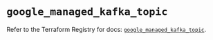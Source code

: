# `google_managed_kafka_topic`

Refer to the Terraform Registry for docs: [`google_managed_kafka_topic`](https://registry.terraform.io/providers/hashicorp/google-beta/6.6.0/docs/resources/google_managed_kafka_topic).
